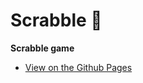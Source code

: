 # Scrabble 🤔


  **Scrabble game** 
  - [View on the Github Pages](https://DaveCloudy.github.io/Scrabble/) 
